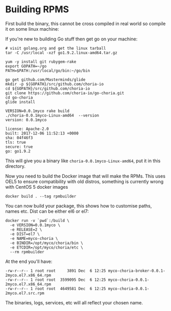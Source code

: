 # Building RPMS

First build the binary, this cannot be cross compiled in real world so compile it on some linux machine:

If you're new to building Go stuff then get go on your machine:

```
# visit golang.org and get the linux tarball
tar -C /usr/local -xzf go1.9.2.linux-amd64.tar.gz

yum -y install git rubygem-rake
export GOPATH=~/go
PATH=$PATH:/usr/local/go/bin:~/go/bin

go get github.com/Masterminds/glide
mkdir -p ${GOPATH}/src/github.com/choria-io
cd ${GOPATH}/src/github.com/choria-io
git clone https://github.com/choria-io/go-choria.git
cd go-choria
glide install
```

```
VERSION=0.0.1myco rake build
./choria-0.0.1myco-Linux-amd64  --version
version: 0.0.1myco

license: Apache-2.0
built: 2017-12-06 11:52:13 +0000
sha: 04f46f3
tls: true
secure: true
go: go1.9.2
```

This will give you a binary like `choria-0.0.1myco-Linux-amd64`, put it in this directory.

Now you need to build the Docker image that will make the RPMs.  This uses OEL5 to ensure compatibility with old distros, something is currently wrong with CentOS 5 docker images

```
docker build . --tag rpmbuilder
```

You can now build your package, this shows how to customise paths, names etc.  Dist can be either el6 or el7:

```
docker run -v `pwd`:/build \
  -e VERSION=0.0.1myco \
  -e RELEASE=2 \
  -e DIST=el7 \
  -e NAME=myco-choria \
  -e BINDIR=/opt/myco/choria/bin \
  -e ETCDIR=/opt/myco/choria/etc \
  --rm rpmbuilder
```

At the end you'll have:

```
-rw-r--r-- 1 root root     3891 Dec  6 12:25 myco-choria-broker-0.0.1-2myco.el7.x86_64.rpm
-rw-r--r-- 1 root root  3599095 Dec  6 12:25 myco-choria-0.0.1-2myco.el7.x86_64.rpm
-rw-r--r-- 1 root root  4649581 Dec  6 12:25 myco-choria-0.0.1-2myco.el7.src.rpm
```

The binaries, logs, services, etc will all reflect your chosen name.

